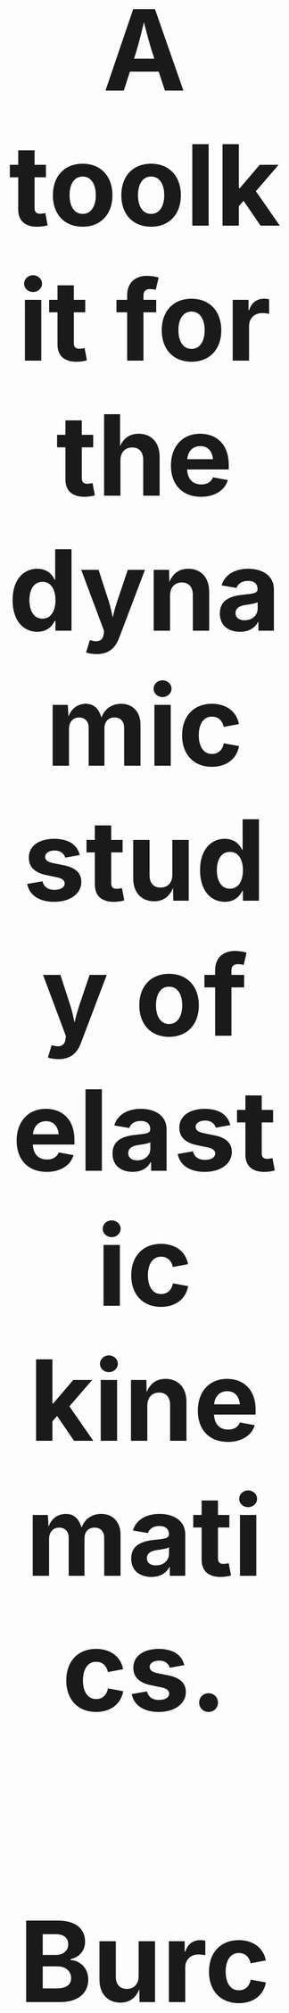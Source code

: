 <h1 align="center" style=font-size:200px>A toolkit for the dynamic study of elastic kinematics.</h1>
<h2 align="center" style=font-size:200px>Burchardt (burchardt@leibniz-zas.de), van der Sande, Kehy, Gamba, Ravignani, Pouw (wim.pouw@donders.ru.nl)</h2>

<a name="overview"></a>

<a name="video">
<video src='/docs/videos/side_by_side.gif' width=180/>
</a>

Biological structures are defined by elements like bones and cartilage, and elastic elements like muscles and membranes. Computer vision advances have enabled automatic tracking of animal skeletal poses. However, the elastic and soft-tissues of organisms, like the nose of Elephant seals, or the buccal sac of frogs, have been poorly studied as no computer vision methods are optimized for tracking such elastic kinematics. This leaves major gaps in different areas in biology. In the area of primatology, most critically, the function of air sacs is widely debated and many questions exist about their role in communication and human language evolution. Moving towards the dynamic study of soft-tissue elastic structures, we present a toolkit for the automated tracking of semi-circular elastic structures in biological video data. The toolkit contains unsupervised computer vision tools (using Hough transform) and supervised deep learning (by adapting Deeplabcut) methodology to track inflation of laryngeal air sacs or other biological spherical objects (e.g., gular cavities). 

# Toolkit

<table>
  <thead>
    <tr>
      <th></th>
      <th>Feature</th>
    </tr>
  </thead>
  <tbody>
    <tr>
      <td>✅</td>
      <td>Hough transform to detect semi-circles (unsupervised method): 
https://wimpouw.github.io/AirSacTracker/AirSacTracking_with_Hough.html</td>
    </tr>
 <tbody>
    <tr>
      <td>✅</td>
      <td>Deeplabcut + Landau circle estimation (supervised method): 
https://wimpouw.github.io/AirSacTracker/DLC+.html</td>
    </tr>
      <td>✅</td>
      <td>Open dataset on Siamang Air Sacs: 
https://data.donders.ru.nl/collections/mine?3</td>
    </tr>
</table>

### Pipeline ### 

<img src = /docs/images/Workflow_figure.png  > (pipeline image) 


## Installation / requirements ## 
See requirements.txt for each module. You can install the requirements by entering in your terminal 'pip -r requirements.txt' (after navigating to the folder where the requirements.txt is located)

### file structure ###

- Project -> contains all the code and materials for the manuscript
- Docs -> contains all the github pages
 
--Toolkit/
	--Input/
		--inputvideos.mp4
	--Module_DLC+/
		--DLC+.ipynb
		--DLC/
			--Meta information/
		--Output_DLC/
		  -- DLC_labeled_videos.mp4 
		  -- DLC_coordinates.csv
		  -- DLC_coordinates.h5
		  -- inputvideos.mp4
		--Output_DLC+/
			--timeseries/
				--circlecoordinates.csv
			--DLC+_labeled_videos.mp4
	--Module_Hough/
		-- AirSacTracking_with_Hough.ipynb
		-- results/
			-- hough_labeled_videos.mp4 
			-- coordinates.csv
			

# Code contributers
Lara Burchardt, Yana van der Sande, Wim Pouw

##Reference ## 
TBA




